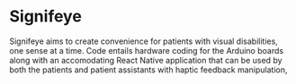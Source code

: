 # Signifeye
Signifeye aims to create convenience for patients with visual disabilities, one sense at a time. Code entails hardware coding for the Arduino boards along with an accomodating React Native application that can be used by both the patients and patient assistants with haptic feedback manipulation,
